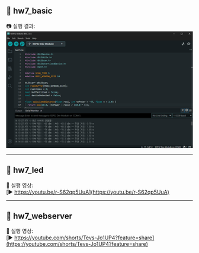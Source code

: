 ## 🔹 hw7_basic

📷 실행 결과:  
![hw7_basic_result](hw7_basic_result.png)

---

## 🔹 hw7_led

🎥 실행 영상:  
[▶ https://youtu.be/r-S62qp5UuA](https://youtu.be/r-S62qp5UuA)

---

## 🔹 hw7_webserver

🎥 실행 영상:  
[▶ https://youtube.com/shorts/Tevs-Jo1UP4?feature=share](https://youtube.com/shorts/Tevs-Jo1UP4?feature=share)

